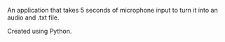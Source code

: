 An application that takes 5 seconds of microphone input to turn it into an audio and .txt file.

Created using Python.
